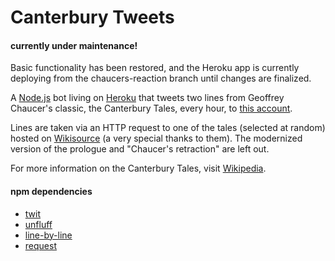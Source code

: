 # Canterbury Tweets

#### currently under maintenance!

Basic functionality has been restored, and the Heroku app is currently deploying from the chaucers-reaction branch until changes are finalized.

A [Node.js](https://github.com/nodejs/node) bot living on [Heroku](http://heroku.com) that tweets two lines from Geoffrey Chaucer's classic, the Canterbury Tales, every hour, to [this account](http://twitter.com/canterburytwts).

Lines are taken via an HTTP request to one of the tales (selected at random) hosted on [Wikisource](https://en.wikisource.org/wiki/The_Canterbury_Tales) (a very special thanks to them). The modernized version of the prologue and "Chaucer's retraction" are left out.

For more information on the Canterbury Tales, visit [Wikipedia](https://en.wikipedia.org/wiki/Canterbury_tales).

#### npm dependencies
* [twit](https://github.com/ttezel/twit)
* [unfluff](https://github.com/ageitgey/node-unfluff)
* [line-by-line](https://github.com/Osterjour/line-by-line)
* [request](https://github.com/request/request)

